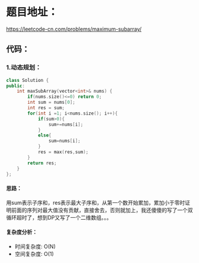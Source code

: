 # 题目地址：
https://leetcode-cn.com/problems/maximum-subarray/
## 代码：
### 1.动态规划：
```C++
class Solution {
public:
    int maxSubArray(vector<int>& nums) {
        if(nums.size()<=0) return 0;
        int sum = nums[0];
        int res = sum;
        for(int i =1; i<nums.size(); i++){
            if(sum>0){
                sum+=nums[i];
            }
            else{
                sum=nums[i];
            }
            res = max(res,sum);
        }
        return res;
    }
};
```
#### 思路：
用sum表示子序和，res表示最大子序和，从第一个数开始累加，累加小于零时证明前面的序列对最大值没有贡献，直接舍去，否则就加上，我还傻傻的写了一个双循环超时了，想到DP又写了一个二维数组。。。
#### 复杂度分析：
- 时间复杂度: O(N)
- 空间复杂度: O(1)
